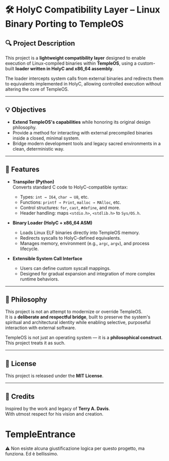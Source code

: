 # 🛠 HolyC Compatibility Layer – Linux Binary Porting to TempleOS

## 🔍 Project Description

This project is a **lightweight compatibility layer** designed to enable execution of Linux-compiled binaries within **TempleOS**, using a custom-built **loader written in HolyC and x86_64 assembly**.

The loader intercepts system calls from external binaries and redirects them to equivalents implemented in HolyC, allowing controlled execution without altering the core of TempleOS.

---

## 💡 Objectives

- **Extend TempleOS's capabilities** while honoring its original design philosophy.
- Provide a method for interacting with external precompiled binaries inside a closed, minimal system.
- Bridge modern development tools and legacy sacred environments in a clean, deterministic way.

---

## 🧰 Features

- **Transpiler (Python)**  
  Converts standard C code to HolyC-compatible syntax:
  - Types: `int → I64`, `char → U8`, etc.
  - Functions: `printf → Print`, `malloc → MAlloc`, etc.
  - Control structures: `for`, `cast`, `#define`, and more.
  - Header handling: maps `<stdio.h>`, `<stdlib.h>` to `Sys/OS.h`.

- **Binary Loader (HolyC + x86_64 ASM)**  
  - Loads Linux ELF binaries directly into TempleOS memory.
  - Redirects syscalls to HolyC-defined equivalents.
  - Manages memory, environment (e.g., `argc`, `argv`), and process lifecycle.

- **Extensible System Call Interface**  
  - Users can define custom syscall mappings.
  - Designed for gradual expansion and integration of more complex runtime behaviors.

---

## 🔐 Philosophy

This project is not an attempt to modernize or override TempleOS.  
It is a **deliberate and respectful bridge**, built to preserve the system's spiritual and architectural identity while enabling selective, purposeful interaction with external software.

TempleOS is not just an operating system — it is a **philosophical construct**.  
This project treats it as such.

---

## 📜 License

This project is released under the **MIT License**.

---

## 🙏 Credits

Inspired by the work and legacy of **Terry A. Davis**.  
With utmost respect for his vision and creation.
# TempleEntrance
⚠️ Non esiste alcuna giustificazione logica per questo progetto, ma funziona. Ed è bellissimo.
